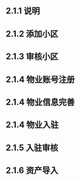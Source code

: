 ## 2.1.1 说明


## 2.1.2 添加小区


## 2.1.3 审核小区


## 2.1.4 物业账号注册


## 2.1.4 物业信息完善



## 2.1.4 物业入驻


## 2.1.5 入驻审核


## 2.1.6 资产导入

